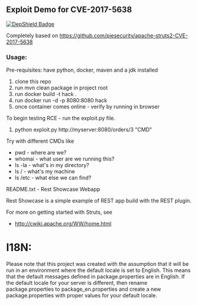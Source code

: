 ## Exploit Demo for CVE-2017-5638
[![DepShield Badge](https://bo8007mvmg.execute-api.us-west-1.amazonaws.com/prod/badges/Iletee/struts2-rce/depshield.svg)](https://sonatype.github.io/depshield-github-pages)

Completely based on https://github.com/piesecurity/apache-struts2-CVE-2017-5638

### Usage:
Pre-requisites: have python, docker, maven and a jdk installed

1. clone this repo
1. run mvn clean package in project root
1. run docker build -t hack \.
1. run docker run -d -p 8080:8080 hack
1. once container comes online - verify by running in browser

To begin testing RCE - run the exploit.py file. 

1. python exploit.py http://myserver:8080/orders/3 "CMD" 

Try with different CMDs like
* pwd - where are we?
* whomai - what user are we running this?
* ls -la - what's in my directory?
* ls / - what's my machine
* ls /etc - what else we can find?




README.txt - Rest Showcase Webapp

Rest Showcase is a simple example of REST app build with the REST plugin.

For more on getting started with Struts, see 

* http://cwiki.apache.org/WW/home.html

I18N:
=====
Please note that this project was created with the assumption that it will be run
in an environment where the default locale is set to English. This means that
the default messages defined in package.properties are in English. If the default
locale for your server is different, then rename package.properties to package_en.properties
and create a new package.properties with proper values for your default locale.
